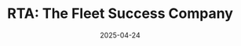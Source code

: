 ---  
layout: startup_page  
title: "RTA: The Fleet Success Company"  
id: "rtafleet.com"  
permalink: "/rtathefleetsuccesscompanyrtafleet.com04242025/"  
website: "https://rtafleet.com/"  
funding_round: "Series A"  
funding_amount: ""  
investors: "Susquehanna Growth Equity (SGE), PHX Ventures"  
about: "RTA provides fleet maintenance management software, Fleet360, designed to improve stakeholder satisfaction, maximize resource efficiency, and reduce fleet risk. Serving thousands of clients, including public works and transit agencies, RTA helps organizations optimize their fleet operations and attract and retain talent. The company combines software with consulting services to deliver comprehensive fleet management solutions."  
markets: "Fleet Management Software, Consulting, Fleet Management, GovTech, SaaS"  
hq: "Glendale, Arizona, United States"  
founded_year: ""  
linkedin: "https://www.linkedin.com/company/rtafleet"  
twitter: "https://twitter.com/rtafleet"  
instagram: ""  
facebook: "https://www.facebook.com/RTAFleet"  
crunchbase: "https://www.crunchbase.com/organization/rta-fleet"  
pitchbook: ""  

date_display: "24-Apr-2025"  
date: "2025-04-24"

# SEO Optimization  
meta_title: "RTA: The Fleet Success Company - Series A"  
meta_description: "RTA: The Fleet Success Company, RTA provides fleet maintenance management software, Fleet360, designed to improve stakeholder satisfaction, maximize resource efficiency, and reduce f..."  
meta_keywords: "RTA: The Fleet Success Company, Fleet Management Software, Consulting, Fleet Management, GovTech, SaaS, Series A funding"  
canonical_url: "https://startup.projectstartups.com/rtathefleetsuccesscompanyrtafleet.com04242025/"  
---